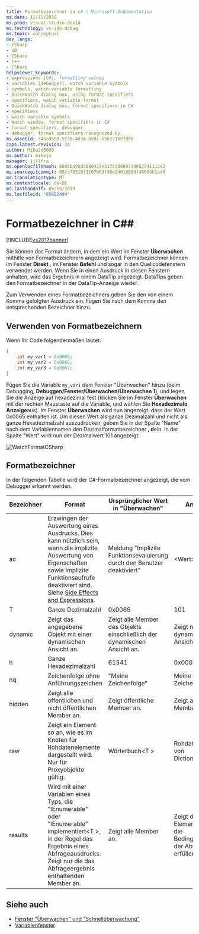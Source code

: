 ```yaml
---
title: Formatbezeichner in c# | Microsoft-Dokumentation
ms.date: 11/15/2016
ms.prod: visual-studio-dev14
ms.technology: vs-ide-debug
ms.topic: conceptual
dev_langs:
- FSharp
- VB
- CSharp
- C++
- CSharp
helpviewer_keywords:
- expressions [C#], formatting values
- variables [debugger], watch variable symbols
- symbols, watch variable formatting
- QuickWatch dialog box, using format specifiers
- specifiers, watch variable format
- QuickWatch dialog box, format specifiers in C#
- specifiers
- watch variable symbols
- Watch window, format specifiers in C#
- format specifiers, debugger
- debugger, format specifiers recognized by
ms.assetid: 345c8589-5f36-4d34-a58c-e56271687dd6
caps.latest.revision: 34
author: MikeJo5000
ms.author: mikejo
manager: jillfra
ms.openlocfilehash: 6085ba95d3880417e517530069734052741113e2
ms.sourcegitcommit: 08fc78516f1107b83f46e2401888df4868bb1e40
ms.translationtype: MT
ms.contentlocale: de-DE
ms.lasthandoff: 05/15/2019
ms.locfileid: "65682484"
---
```

# <a name="format-specifiers-in-c"></a>Formatbezeichner in C#\#

[!INCLUDE[vs2017banner](../includes/vs2017banner.md)]

Sie können das Format ändern, in dem ein Wert im Fenster **Überwachen** mithilfe von Formatbezeichnern angezeigt wird. Formatbezeichner können im Fenster **Direkt** , im Fenster **Befehl** und sogar in den Quellcodefenstern verwendet werden. Wenn Sie in einen Ausdruck in diesen Fenstern anhalten, wird das Ergebnis in einem DataTip angezeigt. DataTips geben den Formatbezeichner in der DataTip-Anzeige wieder.

Zum Verwenden eines Formatbezeichners geben Sie den von einem Komma gefolgten Ausdruck ein. Fügen Sie nach dem Komma den entsprechenden Bezeichner hinzu.

## <a name="using-format-specifiers"></a>Verwenden von Formatbezeichnern

Wenn Ihr Code folgendermaßen lautet:

```csharp
{
    int my_var1 = 0x0065;
    int my_var2 = 0x0066;
    int my_var3 = 0x0067;
}
```

Fügen Sie die Variable `my_var1` dem Fenster "Überwachen" hinzu (beim Debugging, **Debuggen/Fenster/Überwachen/Überwachen 1**), und legen Sie die Anzeige auf hexadezimal fest (klicken Sie im Fenster **Überwachen** mit der rechten Maustaste auf die Variable, und wählen Sie **Hexadezimale Anzeige**aus). Im Fenster **Überwachen** wird nun angezeigt, dass der Wert 0x0065 enthalten ist. Um diesen Wert als ganze Dezimalzahl und nicht als ganze Hexadezimalzahl auszudrücken, geben Sie in der Spalte "Name" nach dem Variablennamen den Dezimalformatbezeichner **, d**ein. In der Spalte "Wert" wird nun der Dezimalwert 101 angezeigt.

![WatchFormatCSharp](../debugger/media/watchformatcsharp.png "WatchFormatCSharp")

## <a name="format-specifiers"></a>Formatbezeichner

In der folgenden Tabelle wird der C#-Formatbezeichner angezeigt, die vom Debugger erkannt werden.

|Bezeichner|Format|Ursprünglicher Wert in "Überwachen"|Anzeige|
|---------------|------------|--------------------------|--------------|
|ac|Erzwingen der Auswertung eines Ausdrucks. Dies kann nützlich sein, wenn die implizite Auswertung von Eigenschaften sowie implizite Funktionsaufrufe deaktiviert sind. Siehe [Side Effects and Expressions](https://msdn.microsoft.com/library/e1f8a6ea-9e19-481d-b6bd-df120ad3bf4e).|Meldung "Implizite Funktionsevaluierung durch den Benutzer deaktiviert"|\<Wert>|
|T|Ganze Dezimalzahl|0x0065|101|
|dynamic|Zeigt das angegebene Objekt mit einer dynamischen Ansicht an.|Zeigt alle Member des Objekts einschließlich der dynamischen Ansicht an.|Zeigt nur die dynamische Ansicht an.|
|h|Ganze Hexadezimalzahl|61541|0x0000F065|
|nq|Zeichenfolge ohne Anführungszeichen|"Meine Zeichenfolge"|Meine Zeichenfolge|
|hidden|Zeigt alle öffentlichen und nicht öffentlichen Member an.|Zeigt öffentliche Member an.|Zeigt alle Member an.|
|raw|Zeigt ein Element so an, wie es im Knoten für Rohdatenelemente dargestellt wird. Nur für Proxyobjekte gültig.|Wörterbuch\<T >|Rohdatenansicht von Dictionary\<T >|
|results|Wird mit einer Variablen eines Typs, die "IEnumerable" oder "IEnumerable" implementiert\<T >, in der Regel das Ergebnis eines Abfrageausdrucks. Zeigt nur die das Abfrageergebnis enthaltenden Member an.|Zeigt alle Member an.|Zeigt die Elemente an, die die Bedingungen der Abfrage erfüllen.|

## <a name="see-also"></a>Siehe auch

- [Fenster "Überwachen" und "Schnellüberwachung"](../debugger/watch-and-quickwatch-windows.md)
- [Variablenfenster](https://msdn.microsoft.com/library/ce0a67f6-2502-4b7a-ba45-cc32f8aeba3e)

